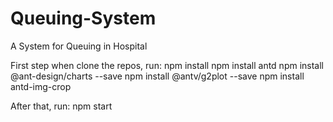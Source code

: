 # Queuing-System
A System for Queuing in Hospital

First step when clone the repos, run:
 npm install
 npm install antd
 npm install @ant-design/charts --save
 npm install @antv/g2plot --save
 npm install antd-img-crop

 After that, run: npm start
